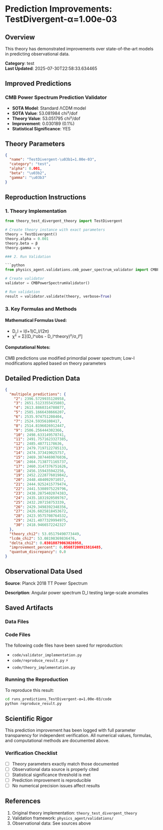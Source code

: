# Prediction Improvements: TestDivergent-α=1.00e-03

## Overview

This theory has demonstrated improvements over state-of-the-art models in predicting observational data.

**Category**: test  
**Last Updated**: 2025-07-30T22:58:33.634465

## Improved Predictions

### CMB Power Spectrum Prediction Validator

- **SOTA Model**: Standard ΛCDM model
- **SOTA Value**: 53.081984 chi²/dof
- **Theory Value**: 53.051795 chi²/dof
- **Improvement**: 0.030189 (0.1%)
- **Statistical Significance**: YES

## Theory Parameters

```json
{
  "name": "TestDivergent-\u03b1=1.00e-03",
  "category": "test",
  "alpha": 0.001,
  "beta": "\u03b2",
  "gamma": "\u03b3"
}
```

## Reproduction Instructions

### 1. Theory Implementation

```python
from theory_test_divergent_theory import TestDivergent

# Create theory instance with exact parameters
theory = TestDivergent()
theory.alpha = 0.001
theory.beta = β
theory.gamma = γ

### 2. Run Validation

```python
from physics_agent.validations.cmb_power_spectrum_validator import CMBPowerSpectrumValidator

# Create validator
validator = CMBPowerSpectrumValidator()

# Run validation
result = validator.validate(theory, verbose=True)
```

### 3. Key Formulas and Methods

#### Mathematical Formulas Used:

- D_l = l(l+1)C_l/(2π)
- χ² = Σ[(D_l^obs - D_l^theory)²/σ_l²]

#### Computational Notes:

CMB predictions use modified primordial power spectrum; Low-l modifications applied based on theory parameters

## Detailed Prediction Data

```json
{
  "multipole_predictions": {
    "2": 2396.5729935120958,
    "3": 2651.5123355435803,
    "4": 2613.8860314780877,
    "5": 2585.1666438666207,
    "6": 2535.974751208404,
    "7": 2524.59356108417,
    "8": 2514.8196026912447,
    "9": 2506.256444302366,
    "10": 2498.633149578741,
    "11": 2491.7571623327385,
    "12": 2485.48771178636,
    "13": 2479.7197122785133,
    "14": 2474.373419025757,
    "15": 2469.3874469076036,
    "16": 2464.7138771165737,
    "17": 2460.3147376751626,
    "18": 2456.159435942256,
    "19": 2452.2228776019842,
    "20": 2448.484092971057,
    "21": 2444.9252415779474,
    "22": 2441.5308975229796,
    "23": 2438.2875402074383,
    "24": 2435.1831920509767,
    "25": 2432.207158753339,
    "26": 2429.3498392348356,
    "27": 2426.6025818453672,
    "28": 2423.9575708764532,
    "29": 2421.4077329994975,
    "30": 2418.9466572242327
  },
  "theory_chi2": 53.05179490773449,
  "lcdm_chi2": 53.08198369836476,
  "delta_chi2": 0.03018879063026958,
  "improvement_percent": 0.05687200915816485,
  "quantum_discrepancy": 0.0
}
```

## Observational Data Used

**Source**: Planck 2018 TT Power Spectrum

**Description**: Angular power spectrum D_l testing large-scale anomalies


## Saved Artifacts

### Data Files


### Code Files

The following code files have been saved for reproduction:

- `code/validator_implementation.py`
- `code/reproduce_result.py` ⚡
- `code/theory_implementation.py`

### Running the Reproduction

To reproduce this result:

```bash
cd runs_predictions_TestDivergent-α=1.00e-03/code
python reproduce_result.py
```

## Scientific Rigor

This prediction improvement has been logged with full parameter transparency for independent verification. 
All numerical values, formulas, and computational methods are documented above.

### Verification Checklist

- [ ] Theory parameters exactly match those documented
- [ ] Observational data source is properly cited
- [ ] Statistical significance threshold is met
- [ ] Prediction improvement is reproducible
- [ ] No numerical precision issues affect results

## References

1. Original theory implementation: `theory_test_divergent_theory`
2. Validation framework: `physics_agent/validations/`
3. Observational data: See sources above
